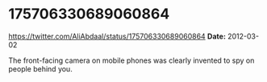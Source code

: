 # 175706330689060864
https://twitter.com/AliAbdaal/status/175706330689060864
**Date:** 2012-03-02

The front-facing camera on mobile phones was clearly invented to spy on people behind you.

